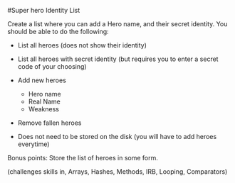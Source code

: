 #Super hero Identity List

Create a list where you can add a Hero name, and their secret identity. You should be able to do the following:

- List all heroes (does not show their identity)
- List all heroes with secret identity (but requires you to enter a secret code of your choosing)
- Add new heroes
	- Hero name
	- Real Name
	- Weakness

- Remove fallen heroes
- Does not need to be stored on the disk (you will have to add heroes everytime)

Bonus points:
Store the list of heroes in some form.

(challenges skills in, Arrays, Hashes, Methods, IRB, Looping, Comparators)
